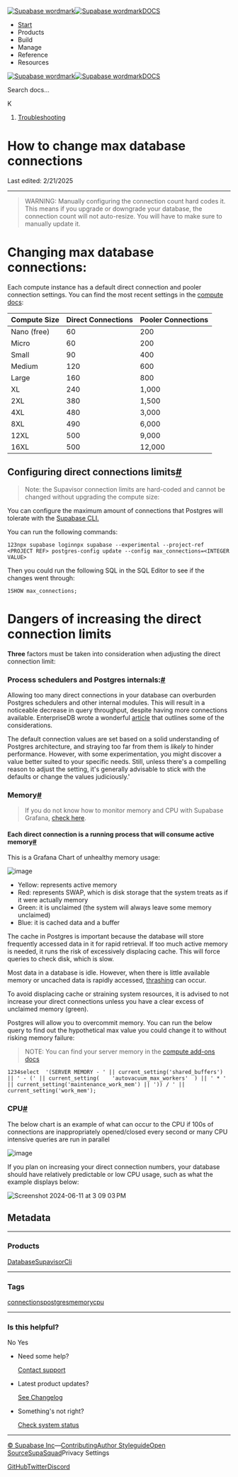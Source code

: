 [![Supabase wordmark](https://supabase.com/docs/_next/image?url=%2Fdocs%2Fsupabase-dark.svg&w=256&q=75&dpl=dpl_5BYG5BkQhU19GEfZfhcgAbeGcRQo)![Supabase wordmark](https://supabase.com/docs/_next/image?url=%2Fdocs%2Fsupabase-light.svg&w=256&q=75&dpl=dpl_5BYG5BkQhU19GEfZfhcgAbeGcRQo)DOCS](https://supabase.com/docs)

-   [Start](https://supabase.com/docs/guides/getting-started)
-   Products
-   Build
-   Manage
-   Reference
-   Resources

[![Supabase wordmark](https://supabase.com/docs/_next/image?url=%2Fdocs%2Fsupabase-dark.svg&w=256&q=75&dpl=dpl_5BYG5BkQhU19GEfZfhcgAbeGcRQo)![Supabase wordmark](https://supabase.com/docs/_next/image?url=%2Fdocs%2Fsupabase-light.svg&w=256&q=75&dpl=dpl_5BYG5BkQhU19GEfZfhcgAbeGcRQo)DOCS](https://supabase.com/docs)

Search docs...

K

1.  [Troubleshooting](https://supabase.com/docs/guides/troubleshooting)

# How to change max database connections

Last edited: 2/21/2025

* * *

> WARNING: Manually configuring the connection count hard codes it. This means if you upgrade or downgrade your database, the connection count will not auto-resize. You will have to make sure to manually update it.

# Changing max database connections:

Each compute instance has a default direct connection and pooler connection settings. You can find the most recent settings in the [compute docs](https://supabase.com/docs/guides/platform/compute-add-ons#disk-io):

| Compute Size | Direct Connections | Pooler Connections |
| --- | --- | --- |
| Nano (free) | 60 | 200 |
| Micro | 60 | 200 |
| Small | 90 | 400 |
| Medium | 120 | 600 |
| Large | 160 | 800 |
| XL | 240 | 1,000 |
| 2XL | 380 | 1,500 |
| 4XL | 480 | 3,000 |
| 8XL | 490 | 6,000 |
| 12XL | 500 | 9,000 |
| 16XL | 500 | 12,000 |

## Configuring direct connections limits[#](#configuring-direct-connections-limits)

> Note: the Supavisor connection limits are hard-coded and cannot be changed without upgrading the compute size:

You can configure the maximum amount of connections that Postgres will tolerate with the [Supabase CLI.](https://supabase.com/docs/guides/platform/custom-postgres-config)

You can run the following commands:

```
123npx supabase loginnpx supabase --experimental --project-ref <PROJECT REF> postgres-config update --config max_connections=<INTEGER VALUE>
```

Then you could run the following SQL in the SQL Editor to see if the changes went through:

```
1SHOW max_connections;
```

# Dangers of increasing the direct connection limits

**Three** factors must be taken into consideration when adjusting the direct connection limit:

### Process schedulers and Postgres internals:[#](#process-schedulers-and-postgres-internals)

Allowing too many direct connections in your database can overburden Postgres schedulers and other internal modules. This will result in a noticeable decrease in query throughput, despite having more connections available. EnterpriseDB wrote a wonderful [article](https://www.enterprisedb.com/postgres-tutorials/why-you-should-use-connection-pooling-when-setting-maxconnections-postgres) that outlines some of the considerations.

The default connection values are set based on a solid understanding of Postgres architecture, and straying too far from them is _likely_ to hinder performance. However, with some experimentation, you might discover a value better suited to your specific needs. Still, unless there's a compelling reason to adjust the setting, it's generally advisable to stick with the defaults or change the values judiciously.'

### Memory[#](#memory)

> If you do not know how to monitor memory and CPU with Supabase Grafana, [check here](https://github.com/orgs/supabase/discussions/27141).

#### Each direct connection is a running process that will consume active memory[#](#each-direct-connection-is-a-running-process-that-will-consume-active-memory)

This is a Grafana Chart of unhealthy memory usage:

![image](https://supabase.com/docs/img/troubleshooting/47685206-7914-440e-a010-da62f5c38186.png)

-   Yellow: represents active memory
-   Red: represents SWAP, which is disk storage that the system treats as if it were actually memory
-   Green: it is unclaimed (the system will always leave some memory unclaimed)
-   Blue: it is cached data and a buffer

The cache in Postgres is important because the database will store frequently accessed data in it for rapid retrieval. If too much active memory is needed, it runs the risk of excessively displacing cache. This will force queries to check disk, which is slow.

Most data in a database is idle. However, when there is little available memory or uncached data is rapidly accessed, [thrashing](https://en.wikipedia.org/wiki/Thrashing_\(computer_science\)) can occur.

To avoid displacing cache or straining system resources, it is advised to not increase your direct connections unless you have a clear excess of unclaimed memory (green).

Postgres will allow you to overcommit memory. You can run the below query to find out the hypothetical max value you could change it to without risking memory failure:

> NOTE: You can find your server memory in the [compute add-ons docs](https://supabase.com/docs/guides/platform/compute-add-ons)

```
1234select  '(SERVER MEMORY - ' || current_setting('shared_buffers') || ' - (' || current_setting(    'autovacuum_max_workers'  ) || ' * ' || current_setting('maintenance_work_mem') || ')) / ' || current_setting('work_mem');
```

### CPU[#](#cpu)

The below chart is an example of what can occur to the CPU if 100s of connections are inappropriately opened/closed every second or many CPU intensive queries are run in parallel

![image](https://supabase.com/docs/img/troubleshooting/0e7f6842-78fd-44f9-b463-425507815fb6.png)

If you plan on increasing your direct connection numbers, your database should have relatively predictable or low CPU usage, such as what the example displays below:

![Screenshot 2024-06-11 at 3 09 03 PM](https://github.com/supabase/supabase/assets/91111415/ee3e4f4c-87a1-4ef8-9ca5-af9094fc1b93)

## Metadata

* * *

### Products

[Database](https://supabase.com/docs/guides/troubleshooting?products=database)[Supavisor](https://supabase.com/docs/guides/troubleshooting?products=supavisor)[Cli](https://supabase.com/docs/guides/troubleshooting?products=cli)

* * *

### Tags

[connections](https://supabase.com/docs/guides/troubleshooting?tags=connections)[postgres](https://supabase.com/docs/guides/troubleshooting?tags=postgres)[memory](https://supabase.com/docs/guides/troubleshooting?tags=memory)[cpu](https://supabase.com/docs/guides/troubleshooting?tags=cpu)

* * *

### Is this helpful?

No Yes

-   Need some help?
    
    [Contact support](https://supabase.com/support)
-   Latest product updates?
    
    [See Changelog](https://supabase.com/changelog)
-   Something's not right?
    
    [Check system status](https://status.supabase.com/)

* * *

[© Supabase Inc](https://supabase.com/)—[Contributing](https://github.com/supabase/supabase/blob/master/apps/docs/DEVELOPERS.md)[Author Styleguide](https://github.com/supabase/supabase/blob/master/apps/docs/CONTRIBUTING.md)[Open Source](https://supabase.com/open-source)[SupaSquad](https://supabase.com/supasquad)Privacy Settings

[GitHub](https://github.com/supabase/supabase)[Twitter](https://twitter.com/supabase)[Discord](https://discord.supabase.com/)